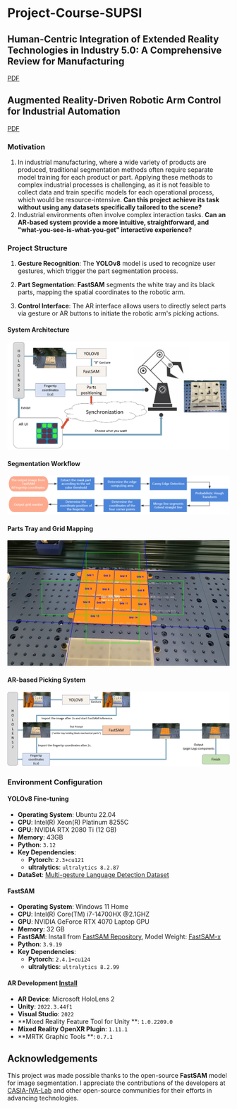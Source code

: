 # Project-Course-SUPSI
## Human-Centric Integration of Extended Reality Technologies in Industry 5.0: A Comprehensive Review for Manufacturing
[PDF](https://github.com/Avalon-S/Project-Course-SUPSI/blob/master/Report/Literature_Review_Human-Centric_Integration_of_Extended_Reality_Technologies_in_Industry_5.0.pdf)
## Augmented Reality-Driven Robotic Arm Control for Industrial Automation
[PDF](https://github.com/Avalon-S/Project-Course-SUPSI/blob/master/Report/Project%20Report_Augmented%20Reality-Driven%20Robotic%20Arm%20Control%20for%20Industrial%20Automation.pdf)
### Motivation
1)	In industrial manufacturing, where a wide variety of products are produced, traditional segmentation methods often require separate model training for each product or part. Applying these methods to complex industrial processes is challenging, as it is not feasible to collect data and train specific models for each operational process, which would be resource-intensive. **Can this project achieve its task without using any datasets specifically tailored to the scene?**
2)	Industrial environments often involve complex interaction tasks. **Can an AR-based system provide a more intuitive, straightforward, and "what-you-see-is-what-you-get" interactive experience?**

### Project Structure
1. **Gesture Recognition**: The **YOLOv8** model is used to recognize user gestures, which trigger the part segmentation process.

2. **Part Segmentation**: **FastSAM** segments the white tray and its black parts, mapping the spatial coordinates to the robotic arm.

3. **Control Interface**: The AR interface allows users to directly select parts via gesture or AR buttons to initiate the robotic arm's picking actions.

#### System Architecture
![System Architucture](Assets/Fig1_Sys_Arch.png)

#### Segmentation Workflow
![Segmentation Flow](Assets/Fig2_Segmentation_Flow.png)

#### Parts Tray and Grid Mapping
![Grid Mapping](Assets/Fig3_Grid.jpg)

#### AR-based Picking System
![Picking System Overview](Assets/Fig4_Picking_System.png)

### Environment Configuration
#### YOLOv8 Fine-tuning
- **Operating System**: Ubuntu 22.04
- **CPU**: Intel(R) Xeon(R) Platinum 8255C
- **GPU**: NVIDIA RTX 2080 Ti (12 GB)
- **Memory**: 43GB
- **Python**: `3.12`
- **Key Dependencies**:
  - **Pytorch**: `2.3+cu121`
  - **ultralytics**: `ultralytics 8.2.87`
- **DataSet**: [Multi-gesture Language Detection Dataset](https://universe.roboflow.com/christ-university-ilp52/multiple-sign-language-detection)
#### FastSAM
- **Operating System**: Windows 11 Home
- **CPU**:   Intel(R)  Core(TM) i7-14700HX @2.1GHZ
- **GPU**:   NVIDIA  GeForce RTX 4070 Laptop GPU 
- **Memory**: 32 GB
- **FastSAM**: Install from [FastSAM Repository](https://github.com/CASIA-IVA-Lab/FastSAM), Model Weight: [FastSAM-x](https://drive.google.com/file/d/1m1sjY4ihXBU1fZXdQ-Xdj-mDltW-2Rqv/view)
- **Python**: `3.9.19`
- **Key Dependencies**:
  - **Pytorch**: `2.4.1+cu124`
  - **ultralytics**: `ultralytics 8.2.99`
#### AR Development [Install](https://learn.microsoft.com/en-us/windows/mixed-reality/develop/development)
- **AR Device**: Microsoft HoloLens 2
- **Unity**: `2022.3.44f1`
- **Visual Studio**: `2022`
- **Mixed Reality Feature Tool for Unity **: `1.0.2209.0`
- **Mixed Reality OpenXR Plugin**:   `1.11.1`
- **MRTK Graphic Tools **: `0.7.1`
## Acknowledgements
This project was made possible thanks to the open-source **FastSAM** model for image segmentation. I appreciate the contributions of the developers at [CASIA-IVA-Lab](https://github.com/CASIA-IVA-Lab) and other open-source communities for their efforts in advancing  technologies.
